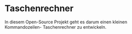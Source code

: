 # Taschenrechner

In diesem Open-Source Projekt geht es darum einen kleinen Kommandozeilen- Taschenrechner zu entwickeln.

